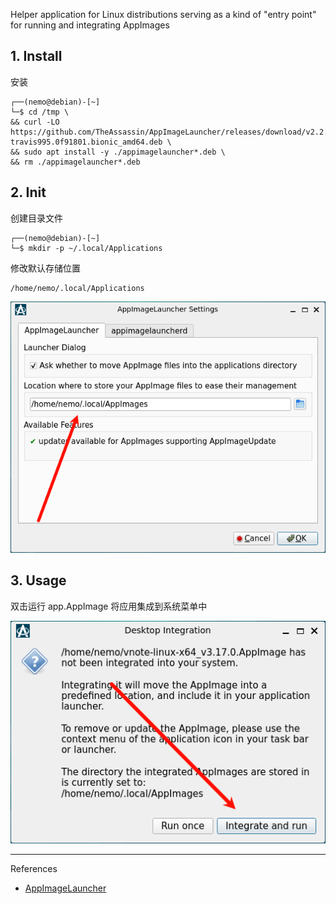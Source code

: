 Helper application for Linux distributions serving as a kind of "entry point" for running and integrating AppImages

## 1. Install

安装

```
┌──(nemo@debian)-[~]
└─$ cd /tmp \
&& curl -LO https://github.com/TheAssassin/AppImageLauncher/releases/download/v2.2.0/appimagelauncher_2.2.0-travis995.0f91801.bionic_amd64.deb \
&& sudo apt install -y ./appimagelauncher*.deb \
&& rm ./appimagelauncher*.deb
```

##  2. Init

创建目录文件

```
┌──(nemo@debian)-[~]
└─$ mkdir -p ~/.local/Applications
```

修改默认存储位置

```
/home/nemo/.local/Applications
```

![](../../../../../images/AppImageLauncher/修改默认存储位置.png)


## 3. Usage

双击运行 app.AppImage 将应用集成到系统菜单中

![](../../../../../images/AppImageLauncher/双击运行%20app.AppImage%20将应用集成到系统菜单中.png)

---

References

- [AppImageLauncher](https://github.com/TheAssassin/AppImageLauncher)
